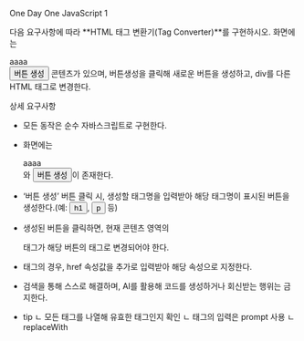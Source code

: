 One Day One JavaScript 1

다음 요구사항에 따라 **HTML 태그 변환기(Tag Converter)**를 구현하시오.
화면에는 <div>aaaa</div> <button>버튼 생성</button> 콘텐츠가 있으며, 버튼생성을 클릭해 새로운 버튼을 생성하고, div를 다른 HTML 태그로 변경한다.

상세 요구사항
- 모든 동작은 순수 자바스크립트로 구현한다.
- 화면에는 <div>aaaa</div> 와 <button>버튼 생성</button>이 존재한다.
- ‘버튼 생성’ 버튼 클릭 시, 생성할 태그명을 입력받아 해당 태그명이 표시된 버튼을 생성한다.(예: <button>h1</button>, <button>p</button> 등)
- 생성된 버튼을 클릭하면, 현재 콘텐츠 영역의 <div> 태그가 해당 버튼의 태그로 변경되어야 한다.
- <a> 태그의 경우, href 속성값을 추가로 입력받아 해당 속성으로 지정한다.
- 검색을 통해 스스로 해결하며, AI를 활용해 코드를 생성하거나 회신받는 행위는 금지한다.

- tip
ㄴ 모든 태그를 나열해 유효한 태그인지 확인
ㄴ 태그의 입력은 prompt 사용
ㄴ replaceWith